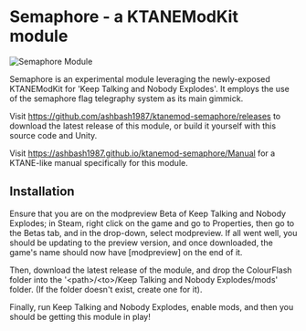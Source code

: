 # Semaphore - a KTANEModKit module

![Semaphore Module](https://ashbash1987.github.io/ktanemod-semaphore/Manual/img/Component.png "Semaphore Module")

Semaphore is an experimental module leveraging the newly-exposed KTANEModKit for 'Keep Talking and Nobody Explodes'. It employs the use of the semaphore flag telegraphy system as its main gimmick.

Visit https://github.com/ashbash1987/ktanemod-semaphore/releases to download the latest release of this module, or build it yourself with this source code and Unity.

Visit https://ashbash1987.github.io/ktanemod-semaphore/Manual for a KTANE-like manual specifically for this module.

## Installation

Ensure that you are on the modpreview Beta of Keep Talking and Nobody Explodes; in Steam, right click on the game and go to Properties, then go to the Betas tab, and in the drop-down, select modpreview. If all went well, you should be updating to the preview version, and once downloaded, the game's name should now have [modpreview] on the end of it.

Then, download the latest release of the module, and drop the ColourFlash folder into the '&lt;path&gt;/&lt;to&gt;/Keep Talking and Nobody Explodes/mods' folder. (If the folder doesn't exist, create one for it).

Finally, run Keep Talking and Nobody Explodes, enable mods, and then you should be getting this module in play!
